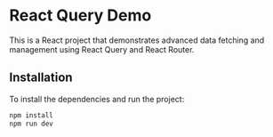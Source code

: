 # React Query Demo

This is a React project that demonstrates advanced data fetching and management using React Query and React Router.

## Installation

To install the dependencies and run the project:

```bash
npm install
npm run dev
```
